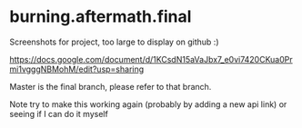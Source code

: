 # burning.aftermath.final

Screenshots for project, too large to display on github :) 

https://docs.google.com/document/d/1KCsdN15aVaJbx7_e0vi7420CKua0Prmi1vgggNBMohM/edit?usp=sharing


Master is the final branch, please refer to that branch.


Note try to make this working again (probably by adding a new api link) or seeing if I can do it myself
